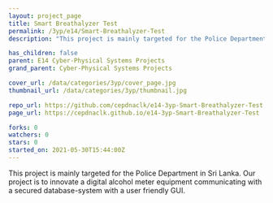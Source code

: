 ```yaml
---
layout: project_page
title: Smart Breathalyzer Test
permalink: /3yp/e14/Smart-Breathalyzer-Test
description: "This project is mainly targeted for the Police Department in Sri Lanka. Our project is to innovate a digital alcohol meter equipment communicating with a secured database-system with a user friendly GUI."

has_children: false
parent: E14 Cyber-Physical Systems Projects
grand_parent: Cyber-Physical Systems Projects

cover_url: /data/categories/3yp/cover_page.jpg
thumbnail_url: /data/categories/3yp/thumbnail.jpg

repo_url: https://github.com/cepdnaclk/e14-3yp-Smart-Breathalyzer-Test
page_url: https://cepdnaclk.github.io/e14-3yp-Smart-Breathalyzer-Test

forks: 0
watchers: 0
stars: 0
started_on: 2021-05-30T15:44:00Z
---
```

This project is mainly targeted for the Police Department in Sri Lanka. Our project is to innovate a digital alcohol meter equipment communicating with a secured database-system with a user friendly GUI.

